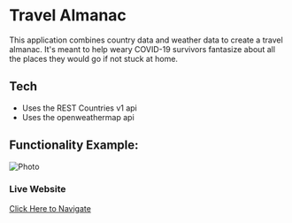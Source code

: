 # Travel Almanac
This application combines country data and weather data to create a travel almanac. It's meant to help
weary COVID-19 survivors fantasize about all the places they would go if not stuck at home.

## Tech
* Uses the REST Countries v1 api
* Uses the openweathermap api

## Functionality Example:
![Photo](./assets/images/functionality.gif)

### Live Website
[Click Here to Navigate](https://jtwob.github.io/Travel_Almanac/)
